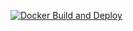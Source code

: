 [![Docker Build and Deploy](https://github.com/kitakun/Reshebnik/actions/workflows/docker-deploy.yml/badge.svg?branch=main)](https://github.com/kitakun/Reshebnik/actions/workflows/docker-deploy.yml)